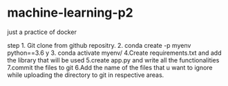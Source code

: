 # machine-learning-p2
just a practice of docker 

step 
1.
Git clone from github repositry.
2.
conda create -p myenv python==3.6 y
3.
conda activate myenv/
4.Create requirements.txt and add the library that will be used
5.create app.py and write all the functionalities
7.commit the files to git
6.Add the name of the files that  u want to ignore while uploading the directory to git in respective areas.

